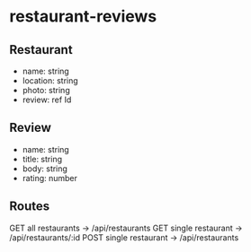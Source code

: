 # restaurant-reviews

## Restaurant
- name: string
- location: string
- photo: string
- review: ref Id

## Review
- name: string
- title: string
- body: string
- rating: number

## Routes

GET all restaurants -> /api/restaurants
GET single restaurant -> /api/restaurants/:id
POST single restaurant -> /api/restaurants
